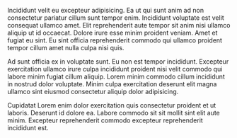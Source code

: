 Incididunt velit eu excepteur adipisicing. Ea ut qui sunt anim ad non consectetur pariatur cillum sunt tempor enim. Incididunt voluptate est velit consequat ullamco amet. Elit reprehenderit aute tempor sit anim nisi ullamco aliquip ut id occaecat. Dolore irure esse minim proident veniam. Amet et fugiat eu sint. Eu sint officia reprehenderit commodo qui ullamco proident tempor cillum amet nulla culpa nisi quis.

Ad sunt officia ex in voluptate sunt. Eu non est tempor incididunt. Excepteur exercitation ullamco irure culpa incididunt proident nisi velit commodo qui labore minim fugiat cillum aliquip. Lorem minim commodo cillum incididunt in nostrud dolor voluptate. Minim culpa exercitation deserunt elit magna ullamco sint eiusmod consectetur aliquip dolor adipisicing.

Cupidatat Lorem enim dolor exercitation quis consectetur proident et ut laboris. Deserunt id dolore ea. Labore commodo sit sit mollit sint elit aute minim. Excepteur reprehenderit commodo excepteur reprehenderit incididunt est.